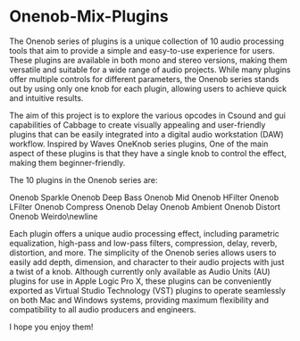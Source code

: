 # Onenob-Mix-Plugins

The Onenob series of plugins is a unique collection of 10 audio processing tools 
that aim to provide a simple and easy-to-use experience for users. These plugins
are available in both mono and stereo versions, making them versatile and suitable
for a wide range of audio projects. While many plugins offer multiple controls for 
different parameters, the Onenob series stands out by using only one knob for each
plugin, allowing users to achieve quick and intuitive results.

The aim of this project is to explore the various opcodes in Csound and gui capabilities 
of Cabbage to create visually appealing and user-friendly plugins that can be easily integrated 
into a digital audio workstation (DAW) workflow. Inspired by Waves OneKnob series plugins, 
One of the main aspect of these plugins is that they have a single knob to control the effect, 
making them beginner-friendly.

The 10 plugins in the Onenob series are:

 Onenob Sparkle
 Onenob Deep Bass
 Onenob Mid
 Onenob HFilter
 Onenob LFilter
 Onenob Compress
 Onenob Delay
 Onenob Ambient
 Onenob Distort
 Onenob Weirdo\newline


Each plugin offers a unique audio processing effect, including parametric equalization,
high-pass and low-pass filters, compression, delay, reverb, distortion, and more. 
The simplicity of the Onenob series allows users to easily add depth, dimension, 
and character to their audio projects with just a twist of a knob. Although currently 
only available as Audio Units (AU) plugins for use in Apple Logic Pro X, these plugins 
can be conveniently exported as Virtual Studio Technology (VST) plugins to operate seamlessly 
on both Mac and Windows systems, providing maximum flexibility and compatibility to all audio producers and engineers.

I hope you enjoy them!

